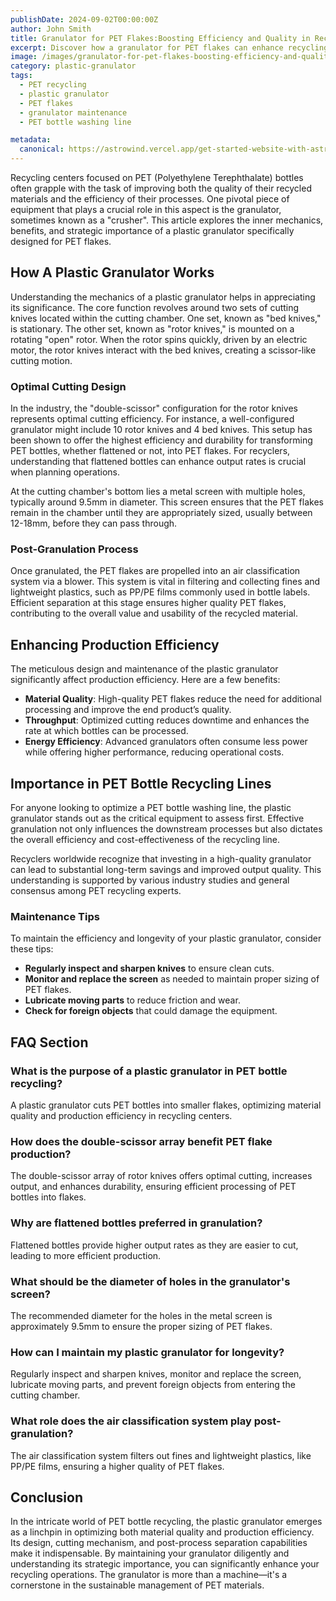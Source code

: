```yaml
---
publishDate: 2024-09-02T00:00:00Z
author: John Smith
title: Granulator for PET Flakes:Boosting Efficiency and Quality in Recycling
excerpt: Discover how a granulator for PET flakes can enhance recycling efficiency and material quality. Learn about its mechanics, benefits, and optimal designs.
image: /images/granulator-for-pet-flakes-boosting-efficiency-and-quality-in-recycling.webp
category: plastic-granulator
tags:
  - PET recycling
  - plastic granulator
  - PET flakes
  - granulator maintenance
  - PET bottle washing line

metadata:
  canonical: https://astrowind.vercel.app/get-started-website-with-astro-tailwind-css
---
```


Recycling centers focused on PET (Polyethylene Terephthalate) bottles often grapple with the task of improving both the quality of their recycled materials and the efficiency of their processes. One pivotal piece of equipment that plays a crucial role in this aspect is the granulator, sometimes known as a "crusher". This article explores the inner mechanics, benefits, and strategic importance of a plastic granulator specifically designed for PET flakes.

## How A Plastic Granulator Works

Understanding the mechanics of a plastic granulator helps in appreciating its significance. The core function revolves around two sets of cutting knives located within the cutting chamber. One set, known as "bed knives," is stationary. The other set, known as "rotor knives," is mounted on a rotating "open" rotor. When the rotor spins quickly, driven by an electric motor, the rotor knives interact with the bed knives, creating a scissor-like cutting motion.

### Optimal Cutting Design

In the industry, the "double-scissor" configuration for the rotor knives represents optimal cutting efficiency. For instance, a well-configured granulator might include 10 rotor knives and 4 bed knives. This setup has been shown to offer the highest efficiency and durability for transforming PET bottles, whether flattened or not, into PET flakes. For recyclers, understanding that flattened bottles can enhance output rates is crucial when planning operations.

At the cutting chamber's bottom lies a metal screen with multiple holes, typically around 9.5mm in diameter. This screen ensures that the PET flakes remain in the chamber until they are appropriately sized, usually between 12-18mm, before they can pass through.

### Post-Granulation Process

Once granulated, the PET flakes are propelled into an air classification system via a blower. This system is vital in filtering and collecting fines and lightweight plastics, such as PP/PE films commonly used in bottle labels. Efficient separation at this stage ensures higher quality PET flakes, contributing to the overall value and usability of the recycled material.

## Enhancing Production Efficiency

The meticulous design and maintenance of the plastic granulator significantly affect production efficiency. Here are a few benefits:

- **Material Quality**: High-quality PET flakes reduce the need for additional processing and improve the end product’s quality.
- **Throughput**: Optimized cutting reduces downtime and enhances the rate at which bottles can be processed.
- **Energy Efficiency**: Advanced granulators often consume less power while offering higher performance, reducing operational costs.

## Importance in PET Bottle Recycling Lines

For anyone looking to optimize a PET bottle washing line, the plastic granulator stands out as the critical equipment to assess first. Effective granulation not only influences the downstream processes but also dictates the overall efficiency and cost-effectiveness of the recycling line.

Recyclers worldwide recognize that investing in a high-quality granulator can lead to substantial long-term savings and improved output quality. This understanding is supported by various industry studies and general consensus among PET recycling experts.

### Maintenance Tips

To maintain the efficiency and longevity of your plastic granulator, consider these tips:

- **Regularly inspect and sharpen knives** to ensure clean cuts.
- **Monitor and replace the screen** as needed to maintain proper sizing of PET flakes.
- **Lubricate moving parts** to reduce friction and wear.
- **Check for foreign objects** that could damage the equipment.

## FAQ Section

### What is the purpose of a plastic granulator in PET bottle recycling?
A plastic granulator cuts PET bottles into smaller flakes, optimizing material quality and production efficiency in recycling centers.

### How does the double-scissor array benefit PET flake production?
The double-scissor array of rotor knives offers optimal cutting, increases output, and enhances durability, ensuring efficient processing of PET bottles into flakes.

### Why are flattened bottles preferred in granulation?
Flattened bottles provide higher output rates as they are easier to cut, leading to more efficient production.

### What should be the diameter of holes in the granulator's screen?
The recommended diameter for the holes in the metal screen is approximately 9.5mm to ensure the proper sizing of PET flakes.

### How can I maintain my plastic granulator for longevity?
Regularly inspect and sharpen knives, monitor and replace the screen, lubricate moving parts, and prevent foreign objects from entering the cutting chamber.

### What role does the air classification system play post-granulation?
The air classification system filters out fines and lightweight plastics, like PP/PE films, ensuring a higher quality of PET flakes.

## Conclusion

In the intricate world of PET bottle recycling, the plastic granulator emerges as a linchpin in optimizing both material quality and production efficiency. Its design, cutting mechanism, and post-process separation capabilities make it indispensable. By maintaining your granulator diligently and understanding its strategic importance, you can significantly enhance your recycling operations. The granulator is more than a machine—it's a cornerstone in the sustainable management of PET materials.


